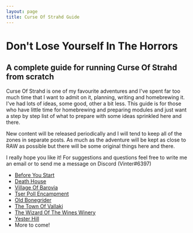 ```yaml
---
layout: page
title: Curse Of Strahd Guide
---
```


# Don't Lose Yourself In The Horrors
## A complete guide for running Curse Of Strahd from scratch

Curse Of Strahd is one of my favourite adventures and I've spent far too much time that I want to admit on it, planning, writing and homebrewing it.  I've had lots of ideas, some good, other a bit less. This guide is for those who have little time for homebrewing and preparing modules and just want a step by step list of what to prepare with some ideas sprinkled here and there. 

New content will be released periodically and I will tend to keep all of the zones in separate posts. As much as the adventure will be kept as close to RAW as possible but there will be some original things here and there.

I really hope you like it! For suggestions and questions feel free to write me an email or to send me a message on Discord (Vinter#6397)

 - [Before You Start](https://thevinter.github.io/2018/12/30/before-you-start/)
 - [Death House](https://thevinter.github.io/2018/12/30/surviving-death-house/)
 - [Village Of Barovia](https://thevinter.github.io/2018/12/30/village-of-barovia/)
 - [Tser Poll Encampment](https://thevinter.github.io/2018/12/31/tser-pool-encampment/) 
 - [Old Bonegrider](https://thevinter.github.io/2018/12/31/old-bonegrider/)
 - [The Town Of Vallaki](https://thevinter.github.io/2019/01/04/the-town-of-vallaki/)
 - [The Wizard Of The Wines Winery](https://thevinter.github.io/2019/01/05/the-wizards-of-the-wine/)
 - [Yester Hill](https://thevinter.github.io/2019/01/09/yester-hill/)
 - More to come!
